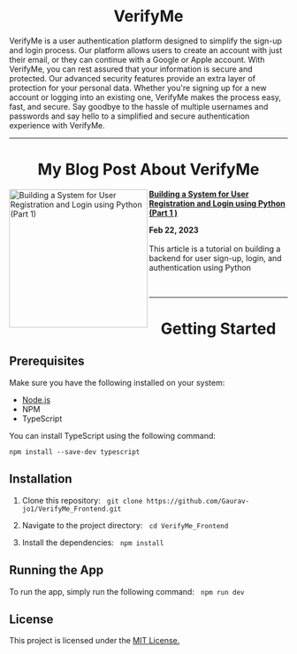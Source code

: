 <h1 align='center'> VerifyMe </h1>

VerifyMe is a user authentication platform designed to simplify the sign-up and login process. Our platform allows users to create an account with just their email, or they can continue with a Google or Apple account. With VerifyMe, you can rest assured that your information is secure and protected. Our advanced security features provide an extra layer of protection for your personal data. Whether you're signing up for a new account or logging into an existing one, VerifyMe makes the process easy, fast, and secure. Say goodbye to the hassle of multiple usernames and passwords and say hello to a simplified and secure authentication experience with VerifyMe.

<hr/>

<h1 align='center'> My Blog Post About VerifyMe </h1>


<p align="left">
 
<a href="https://gauravjoshi.hashnode.dev/building-a-system-for-user-registration-and-login-using-python-part-1" title="Building a System for User Registration and Login using Python (Part 1 )"><img src="https://cdn.hashnode.com/res/hashnode/image/upload/v1676974049877/b42b5a77-b31a-4caf-afb5-bae6cad2bc3a.png?w=1600&h=840&fit=crop&crop=entropy&auto=compress,format&format=webp" alt="Building a System for User Registration and Login using Python (Part 1)"  width="250px" align="left" /></a>
<a href="https://gauravjoshi.hashnode.dev/building-a-system-for-user-registration-and-login-using-python-part-1" title="Building a System for User Registration and Login using Python (Part 1)"><strong>Building a System for User Registration and Login using Python (Part 1 )</strong></a>
<div><strong>Feb 22, 2023 </strong></div>
<br/>This article is a tutorial on building a backend for user sign-up, login, and authentication using Python
</p> <br/>
<hr/>
<h1 align='center'> Getting Started </h1>

## Prerequisites
Make sure you have the following installed on your system:

<ul>
 <li> <a href="https://nodejs.org/en/t">Node.js</a> </li>
 <li> NPM </li>
 <li> TypeScript</li>
</ul>

You can install TypeScript using the following command:

```npm install --save-dev typescript```

## Installation

1. Clone this repository: &nbsp; ```git clone https://github.com/Gaurav-jo1/VerifyMe_Frontend.git```

2. Navigate to the project directory: &nbsp; ```cd VerifyMe_Frontend```

3. Install the dependencies: &nbsp; ```npm install```

## Running the App
To run the app, simply run the following command: &nbsp; ```npm run dev```

## License
This project is licensed under the <a href="https://opensource.org/license/mit/">MIT License.</a>
